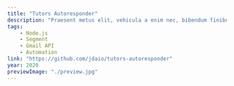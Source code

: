 ```yaml
---
title: "Tutors Autoresponder"
description: "Praesent metus elit, vehicula a enim nec, bibendum finibus est."
tags:
    - Node.js
    - Segment
    - Gmail API
    - Automation
link: "https://github.com/jdaio/tutors-autoresponder"
year: 2020
previewImage: "./preview.jpg"
---
```

